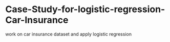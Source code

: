 # Case-Study-for-logistic-regression-Car-Insurance
work on car insurance dataset and apply logistic regression
